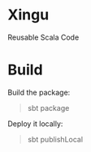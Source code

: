 # Xingu
Reusable Scala Code

# Build
Build the package:
> sbt package  

Deploy it locally:
> sbt publishLocal

